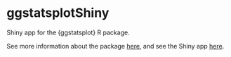 # ggstatsplotShiny

Shiny app for the {ggstatsplot} R package.

See more information about the package [here](https://indrajeetpatil.github.io/ggstatsplot/), and see the Shiny app [here](https://antoinesoetewey.shinyapps.io/ggstatsplotShiny/).
